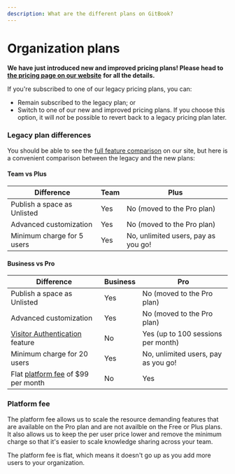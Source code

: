 ```yaml
---
description: What are the different plans on GitBook?
---
```


# Organization plans

**We have just introduced new and improved pricing plans! Please head to** [**the pricing page on our website**](https://www.gitbook.com/pricing) **for all the details.**

If you're subscribed to one of our legacy pricing plans, you can:

* Remain subscribed to the legacy plan; or
* Switch to one of our new and improved pricing plans. If you choose this option, it will _not_ be possible to revert back to a legacy pricing plan later.

### Legacy plan differences

You should be able to see the [full feature comparison](https://www.gitbook.com/pricing) on our site, but here is a convenient comparison between the legacy and the new plans:

#### Team vs Plus

| Difference                  | Team | Plus                                |
| --------------------------- | ---- | ----------------------------------- |
| Publish a space as Unlisted | Yes  | No (moved to the Pro plan)          |
| Advanced customization      | Yes  | No (moved to the Pro plan)          |
| Minimum charge for 5 users  | Yes  | No, unlimited users, pay as you go! |

#### Business vs Pro

| Difference                                                                                   | Business | Pro                                 |
| -------------------------------------------------------------------------------------------- | -------- | ----------------------------------- |
| Publish a space as Unlisted                                                                  | Yes      | No (moved to the Pro plan)          |
| Advanced customization                                                                       | Yes      | No (moved to the Pro plan)          |
| [Visitor Authentication](../../../spaces/space-publishing/visitor-authentication.md) feature | No       | Yes (up to 100 sessions per month)  |
| Minimum charge for 20 users                                                                  | Yes      | No, unlimited users, pay as you go! |
| Flat [platform fee](./#platform-fee) of $99 per month                                        | No       | Yes                                 |

### Platform fee

The platform fee allows us to scale the resource demanding features that are available on the Pro plan and are not availble on the Free or Plus plans. It also allows us to keep the per user price lower and remove the minimum charge so that it's easier to scale knowledge sharing across your team.

The platform fee is flat, which means it doesn't go up as you add more users to your organization.
